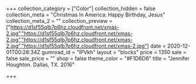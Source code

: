 +++
collection_category = ["Color"]
collection_hidden = false
collection_meta = "Christmas In America: Happy Birthday, Jesus"
collection_meta_2 = ""
collection_preview = ["https://d1sf55qlb7p6hz.cloudfront.net/xmas-2.jpg","https://d1sf55qlb7p6hz.cloudfront.net/xmas-2.jpg","https://d1sf55qlb7p6hz.cloudfront.net/xmas-2.jpg","https://d1sf55qlb7p6hz.cloudfront.net/xmas-2.jpg"]
date = 2020-12-01T00:28:34Z
gumroad_id = "lPVkh"
layout = "blocks"
price = 1350
sale = false
sale_price = ""
shop = false
theme_color = "#F1D6D6"
title = "Jennifer Houghton. Dallas, TX. 2016"

+++
